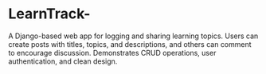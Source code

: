 # LearnTrack-
A Django-based web app for logging and sharing learning topics. Users can create posts with titles, topics, and descriptions, and others can comment to encourage discussion. Demonstrates CRUD operations, user authentication, and clean design.

